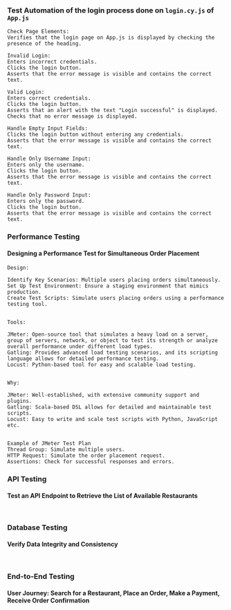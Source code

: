 ### Test Automation of the login process done on `login.cy.js` of `App.js`

```
Check Page Elements: 
Verifies that the login page on App.js is displayed by checking the presence of the heading.

Invalid Login:
Enters incorrect credentials.
Clicks the login button.
Asserts that the error message is visible and contains the correct text.

Valid Login:
Enters correct credentials.
Clicks the login button.
Asserts that an alert with the text "Login successful" is displayed.
Checks that no error message is displayed.

Handle Empty Input Fields:
Clicks the login button without entering any credentials.
Asserts that the error message is visible and contains the correct text.

Handle Only Username Input:
Enters only the username.
Clicks the login button.
Asserts that the error message is visible and contains the correct text.

Handle Only Password Input:
Enters only the password.
Clicks the login button.
Asserts that the error message is visible and contains the correct text.
```


### Performance Testing
#### Designing a Performance Test for Simultaneous Order Placement

```
Design:

Identify Key Scenarios: Multiple users placing orders simultaneously.
Set Up Test Environment: Ensure a staging environment that mimics production.
Create Test Scripts: Simulate users placing orders using a performance testing tool.


Tools:

JMeter: Open-source tool that simulates a heavy load on a server, group of servers, network, or object to test its strength or analyze overall performance under different load types.
Gatling: Provides advanced load testing scenarios, and its scripting language allows for detailed performance testing.
Locust: Python-based tool for easy and scalable load testing.


Why:

JMeter: Well-established, with extensive community support and plugins.
Gatling: Scala-based DSL allows for detailed and maintainable test scripts.
Locust: Easy to write and scale test scripts with Python, JavaScript etc.


Example of JMeter Test Plan
Thread Group: Simulate multiple users.
HTTP Request: Simulate the order placement request.
Assertions: Check for successful responses and errors.
```

### API Testing
#### Test an API Endpoint to Retrieve the List of Available Restaurants

```

```

```javascript

```

### Database Testing
#### Verify Data Integrity and Consistency

```javascript
    
```

### End-to-End Testing
#### User Journey: Search for a Restaurant, Place an Order, Make a Payment, Receive Order Confirmation

```javascript
    
```